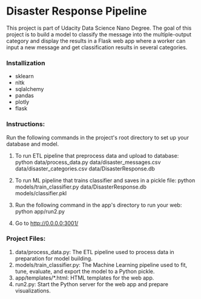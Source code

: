 
# Disaster Response Pipeline 

This project is part of Udacity Data Science Nano Degree. The goal of this project is to build a model to classify the message into the multiple-output category and display the results in a Flask web app where a worker can input a new message and get classification results in several categories.

### Installization 
* sklearn 
* nltk
* sqlalchemy 
* pandas
* plotly 
* flask 


### Instructions:
Run the following commands in the project's root directory to set up your database and model.

1.   To run ETL pipeline that preprocess data and upload to database: 
python data/process_data.py data/disaster_messages.csv data/disaster_categories.csv data/DisasterResponse.db
2.   To run ML pipeline that trains classifier and saves in a pickle file: 
python models/train_classifier.py data/DisasterResponse.db models/classifier.pkl
3.   Run the following command in the app's directory to run your web:
 python app/run2.py
  
4.  Go to http://0.0.0.0:3001/

### Project Files:

1.  data/process_data.py: The ETL pipeline used to process data in preparation for model building.
2. 	models/train_classifier.py: The Machine Learning pipeline used to fit, tune, evaluate, and export the model to a Python pickle. 
3. 	app/templates/*.html: HTML templates for the web app.
4. 	run2.py: Start the Python server for the web app and prepare visualizations.
